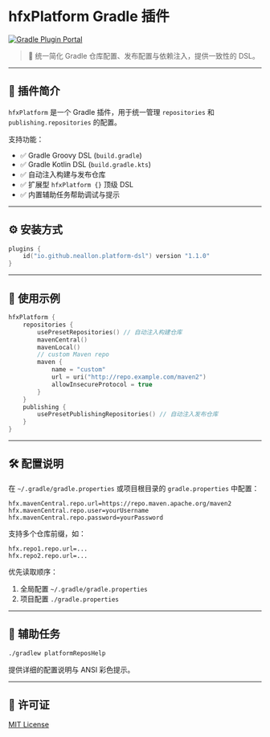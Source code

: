 # hfxPlatform Gradle 插件

[![Gradle Plugin Portal](https://img.shields.io/maven-metadata/v?label=Gradle%20Plugin&metadataUrl=https://plugins.gradle.org/m2/io/github/neallon/platform-dsl/io.github.neallon.platform-dsl.gradle.plugin/maven-metadata.xml)](https://plugins.gradle.org/plugin/io.github.neallon.platform-dsl)

> 🎯 统一简化 Gradle 仓库配置、发布配置与依赖注入，提供一致性的 DSL。

---

## 📌 插件简介

`hfxPlatform` 是一个 Gradle 插件，用于统一管理 `repositories` 和 `publishing.repositories` 的配置。

支持功能：
- ✅ Gradle Groovy DSL (`build.gradle`)
- ✅ Gradle Kotlin DSL (`build.gradle.kts`)
- ✅ 自动注入构建与发布仓库
- ✅ 扩展型 `hfxPlatform {}` 顶级 DSL
- ✅ 内置辅助任务帮助调试与提示

---

## ⚙️ 安装方式

```kotlin
plugins {
    id("io.github.neallon.platform-dsl") version "1.1.0"
}
```

---

## 🧩 使用示例

```kotlin
hfxPlatform {
    repositories {
        usePresetRepositories() // 自动注入构建仓库
        mavenCentral()
        mavenLocal()
        // custom Maven repo
        maven {
            name = "custom"
            url = uri("http://repo.example.com/maven2")
            allowInsecureProtocol = true
        }
    }
    publishing {
        usePresetPublishingRepositories() // 自动注入发布仓库
    }
}
```

---

## 🛠️ 配置说明

在 `~/.gradle/gradle.properties` 或项目根目录的 `gradle.properties` 中配置：

```properties
hfx.mavenCentral.repo.url=https://repo.maven.apache.org/maven2
hfx.mavenCentral.repo.user=yourUsername
hfx.mavenCentral.repo.password=yourPassword
```

支持多个仓库前缀，如：

```properties
hfx.repo1.repo.url=...
hfx.repo2.repo.url=...
```

优先读取顺序：
1. 全局配置 `~/.gradle/gradle.properties`
2. 项目配置 `./gradle.properties`

---

## 🧪 辅助任务

```bash
./gradlew platformReposHelp
```

提供详细的配置说明与 ANSI 彩色提示。

---

## 📝 许可证

[MIT License](LICENSE)
